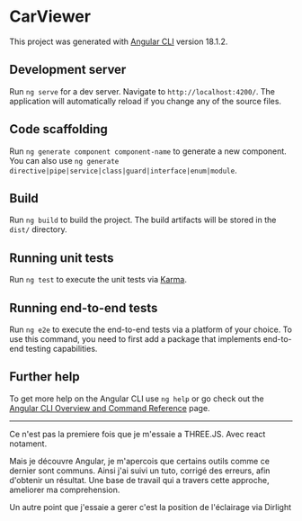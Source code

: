 # CarViewer

This project was generated with [Angular CLI](https://github.com/angular/angular-cli) version 18.1.2.

## Development server

Run `ng serve` for a dev server. Navigate to `http://localhost:4200/`. The application will automatically reload if you change any of the source files.

## Code scaffolding

Run `ng generate component component-name` to generate a new component. You can also use `ng generate directive|pipe|service|class|guard|interface|enum|module`.

## Build

Run `ng build` to build the project. The build artifacts will be stored in the `dist/` directory.

## Running unit tests

Run `ng test` to execute the unit tests via [Karma](https://karma-runner.github.io).

## Running end-to-end tests

Run `ng e2e` to execute the end-to-end tests via a platform of your choice. To use this command, you need to first add a package that implements end-to-end testing capabilities.

## Further help

To get more help on the Angular CLI use `ng help` or go check out the [Angular CLI Overview and Command Reference](https://angular.dev/tools/cli) page.

--------------------------------------------------------------------------------------------

Ce n'est pas la premiere fois que je m'essaie a THREE.JS. Avec react notament.

Mais je découvre Angular, je m'apercois que certains outils comme ce dernier sont communs. Ainsi j'ai suivi un tuto, corrigé des erreurs, afin d'obtenir un résultat. Une base de travail qui a travers cette approche, ameliorer ma comprehension. 

Un autre point que j'essaie a gerer c'est la position de l'éclairage via Dirlight